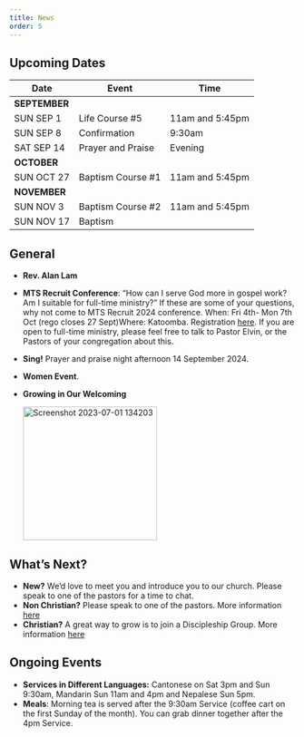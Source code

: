 ```yaml
---
title: News
order: 5
---
```


## Upcoming Dates

| Date | Event | Time |
| ----- | ----- | ----- |
| **SEPTEMBER** | 
| SUN SEP 1 | Life Course #5 | 11am and 5:45pm |
| SUN SEP 8 | Confirmation | 9:30am |
| SAT SEP 14 | Prayer and Praise | Evening |
| **OCTOBER** | 
| SUN OCT 27 | Baptism Course #1 | 11am and 5:45pm |
| **NOVEMBER** | 
| SUN NOV 3 | Baptism Course #2 | 11am and 5:45pm |
| SUN NOV 17 | Baptism |  |




## General
- **Rev. Alan Lam**
- **MTS Recruit Conference**: “How can I serve God more in gospel work? Am I suitable for full-time ministry?” If these are some of your questions, why not come to MTS Recruit 2024 conference. When: Fri 4th- Mon 7th Oct (rego closes 27 Sept)Where: Katoomba. Registration [here](https://mtsrecruit.com/katoomba/). If you are open to full-time ministry, please feel free to talk to Pastor Elvin, or the Pastors of your congregation about this.
- **Sing!** Prayer and praise night afternoon 14 September 2024. 
- **Women Event**.  

- **Growing in Our Welcoming**
  
  <img width="236" alt="Screenshot 2023-07-01 134203" src="https://github.com/stgeorgeshurstville/bulletin/assets/119166299/b540ac1c-0ba4-481e-90a5-5464939f7e4c">


## What’s Next?
- **New?** We’d love to meet you and introduce you to our church. Please speak to one of the pastors for a time to chat. 
- **Non Christian?** Please speak to one of the pastors. More information [here](https://stgeorgeshurstville.org.au/lets-talk-about-christianity)
- **Christian?** A great way to grow is to join a Discipleship Group. More information [here](https://stgeorgeshurstville.org.au/discipleship-groups)

## Ongoing Events
- **Services in Different Languages:** Cantonese on Sat 3pm and Sun 9:30am, Mandarin Sun 11am and 4pm and Nepalese Sun 5pm. 
- **Meals**: Morning tea is served after the 9:30am Service (coffee cart on the first Sunday of the month). You can grab dinner together after the 4pm Service.

